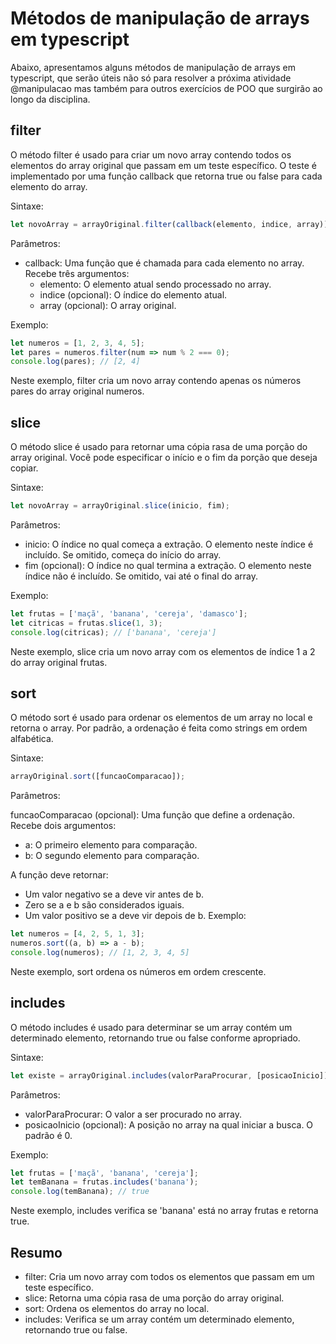 # Métodos de manipulação de arrays em typescript

Abaixo, apresentamos alguns métodos de manipulação de arrays em typescript, que serão úteis não só para resolver a próxima atividade @manipulacao mas também para outros exercícios de POO que surgirão ao longo da disciplina.

## filter

O método filter é usado para criar um novo array contendo todos os elementos do array original que passam em um teste específico. O teste é implementado por uma função callback que retorna true ou false para cada elemento do array.

Sintaxe:

``` typescript
let novoArray = arrayOriginal.filter(callback(elemento, indice, array));
```

Parâmetros:

- callback: Uma função que é chamada para cada elemento no array. Recebe três argumentos:
    - elemento: O elemento atual sendo processado no array.
    - indice (opcional): O índice do elemento atual.
    - array (opcional): O array original.

Exemplo:

``` typescript
let numeros = [1, 2, 3, 4, 5];
let pares = numeros.filter(num => num % 2 === 0);
console.log(pares); // [2, 4]
```

Neste exemplo, filter cria um novo array contendo apenas os números pares do array original numeros.

## slice

O método slice é usado para retornar uma cópia rasa de uma porção do array original. Você pode especificar o início e o fim da porção que deseja copiar.

Sintaxe:

``` typescript
let novoArray = arrayOriginal.slice(inicio, fim);
```

Parâmetros:

- inicio: O índice no qual começa a extração. O elemento neste índice é incluído. Se omitido, começa do início do array.
- fim (opcional): O índice no qual termina a extração. O elemento neste índice não é incluído. Se omitido, vai até o final do array.

Exemplo:

``` typescript
let frutas = ['maçã', 'banana', 'cereja', 'damasco'];
let citricas = frutas.slice(1, 3);
console.log(citricas); // ['banana', 'cereja']
```

Neste exemplo, slice cria um novo array com os elementos de índice 1 a 2 do array original frutas.

## sort

O método sort é usado para ordenar os elementos de um array no local e retorna o array. Por padrão, a ordenação é feita como strings em ordem alfabética.

Sintaxe:

``` typescript
arrayOriginal.sort([funcaoComparacao]);
```

Parâmetros:

funcaoComparacao (opcional): Uma função que define a ordenação. Recebe dois argumentos:

- a: O primeiro elemento para comparação.
- b: O segundo elemento para comparação.

A função deve retornar:

- Um valor negativo se a deve vir antes de b.
- Zero se a e b são considerados iguais.
- Um valor positivo se a deve vir depois de b.
Exemplo:

``` typescript
let numeros = [4, 2, 5, 1, 3];
numeros.sort((a, b) => a - b);
console.log(numeros); // [1, 2, 3, 4, 5]
```

Neste exemplo, sort ordena os números em ordem crescente.

## includes

O método includes é usado para determinar se um array contém um determinado elemento, retornando true ou false conforme apropriado.

Sintaxe:

``` typescript
let existe = arrayOriginal.includes(valorParaProcurar, [posicaoInicio]);
```

Parâmetros:

- valorParaProcurar: O valor a ser procurado no array.
- posicaoInicio (opcional): A posição no array na qual iniciar a busca. O padrão é 0.

Exemplo:

``` typescript
let frutas = ['maçã', 'banana', 'cereja'];
let temBanana = frutas.includes('banana');
console.log(temBanana); // true
```

Neste exemplo, includes verifica se 'banana' está no array frutas e retorna true.

## Resumo

- filter: Cria um novo array com todos os elementos que passam em um teste específico.
- slice: Retorna uma cópia rasa de uma porção do array original.
- sort: Ordena os elementos do array no local.
- includes: Verifica se um array contém um determinado elemento, retornando true ou false.